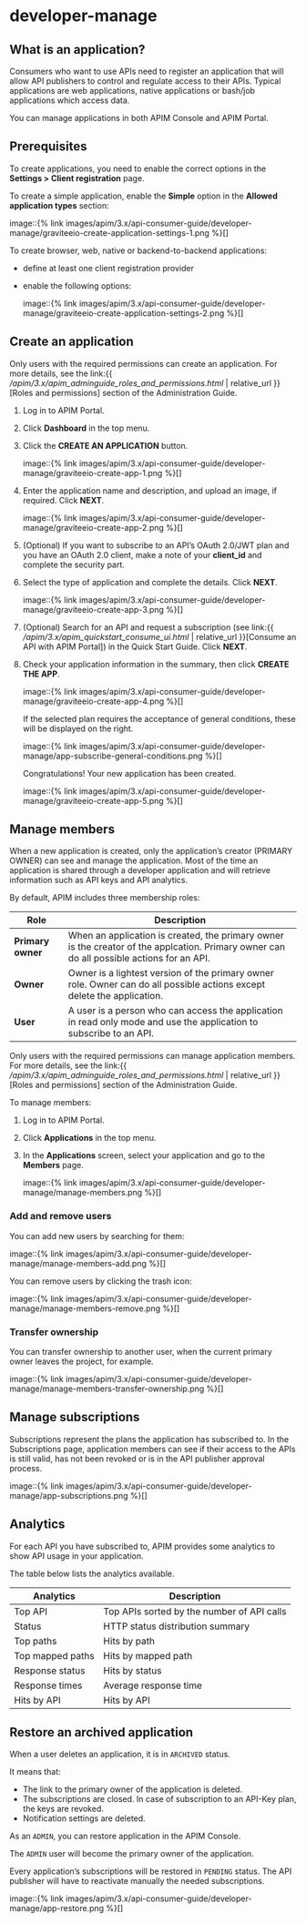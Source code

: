 # developer-manage

## What is an application?

Consumers who want to use APIs need to register an application that will allow API publishers to control and regulate access to their APIs. Typical applications are web applications, native applications or bash/job applications which access data.

You can manage applications in both APIM Console and APIM Portal.

## Prerequisites

To create applications, you need to enable the correct options in the **Settings > Client registration** page.

To create a simple application, enable the **Simple** option in the **Allowed application types** section:

image::\{% link images/apim/3.x/api-consumer-guide/developer-manage/graviteeio-create-application-settings-1.png %\}\[]

To create browser, web, native or backend-to-backend applications:

* define at least one client registration provider
*   enable the following options:

    image::\{% link images/apim/3.x/api-consumer-guide/developer-manage/graviteeio-create-application-settings-2.png %\}\[]

## Create an application

Only users with the required permissions can create an application. For more details, see the link:\{{ _/apim/3.x/apim\_adminguide\_roles\_and\_permissions.html_ | relative\_url \}}\[Roles and permissions] section of the Administration Guide.

1. Log in to APIM Portal.
2. Click **Dashboard** in the top menu.
3.  Click the **CREATE AN APPLICATION** button.

    image::\{% link images/apim/3.x/api-consumer-guide/developer-manage/graviteeio-create-app-1.png %\}\[]
4.  Enter the application name and description, and upload an image, if required. Click **NEXT**.

    image::\{% link images/apim/3.x/api-consumer-guide/developer-manage/graviteeio-create-app-2.png %\}\[]
5. (Optional) If you want to subscribe to an API’s OAuth 2.0/JWT plan and you have an OAuth 2.0 client, make a note of your **client\_id** and complete the security part.
6.  Select the type of application and complete the details. Click **NEXT**.

    image::\{% link images/apim/3.x/api-consumer-guide/developer-manage/graviteeio-create-app-3.png %\}\[]
7. (Optional) Search for an API and request a subscription (see link:\{{ _/apim/3.x/apim\_quickstart\_consume\_ui.html_ | relative\_url \}}\[Consume an API with APIM Portal]) in the Quick Start Guide. Click **NEXT**.
8.  Check your application information in the summary, then click **CREATE THE APP**.

    image::\{% link images/apim/3.x/api-consumer-guide/developer-manage/graviteeio-create-app-4.png %\}\[]

    If the selected plan requires the acceptance of general conditions, these will be displayed on the right.

    image::\{% link images/apim/3.x/api-consumer-guide/developer-manage/app-subscribe-general-conditions.png %\}\[]

    Congratulations! Your new application has been created.

    image::\{% link images/apim/3.x/api-consumer-guide/developer-manage/graviteeio-create-app-5.png %\}\[]

## Manage members

When a new application is created, only the application’s creator (PRIMARY OWNER) can see and manage the application. Most of the time an application is shared through a developer application and will retrieve information such as API keys and API analytics.

By default, APIM includes three membership roles:

| Role              | Description                                                                                                                               |
| ----------------- | ----------------------------------------------------------------------------------------------------------------------------------------- |
| **Primary owner** | When an application is created, the primary owner is the creator of the applcation. Primary owner can do all possible actions for an API. |
| **Owner**         | Owner is a lightest version of the primary owner role. Owner can do all possible actions except delete the application.                   |
| **User**          | A user is a person who can access the application in read only mode and use the application to subscribe to an API.                       |

Only users with the required permissions can manage application members. For more details, see the link:\{{ _/apim/3.x/apim\_adminguide\_roles\_and\_permissions.html_ | relative\_url \}}\[Roles and permissions] section of the Administration Guide.

To manage members:

1. Log in to APIM Portal.
2. Click **Applications** in the top menu.
3.  In the **Applications** screen, select your application and go to the **Members** page.

    image::\{% link images/apim/3.x/api-consumer-guide/developer-manage/manage-members.png %\}\[]

### Add and remove users

You can add new users by searching for them:

image::\{% link images/apim/3.x/api-consumer-guide/developer-manage/manage-members-add.png %\}\[]

You can remove users by clicking the trash icon:

image::\{% link images/apim/3.x/api-consumer-guide/developer-manage/manage-members-remove.png %\}\[]

### Transfer ownership

You can transfer ownership to another user, when the current primary owner leaves the project, for example.

image::\{% link images/apim/3.x/api-consumer-guide/developer-manage/manage-members-transfer-ownership.png %\}\[]

## Manage subscriptions

Subscriptions represent the plans the application has subscribed to. In the Subscriptions page, application members can see if their access to the APIs is still valid, has not been revoked or is in the API publisher approval process.

image::\{% link images/apim/3.x/api-consumer-guide/developer-manage/app-subscriptions.png %\}\[]

## Analytics

For each API you have subscribed to, APIM provides some analytics to show API usage in your application.

The table below lists the analytics available.

| Analytics        | Description                                |
| ---------------- | ------------------------------------------ |
| Top API          | Top APIs sorted by the number of API calls |
| Status           | HTTP status distribution summary           |
| Top paths        | Hits by path                               |
| Top mapped paths | Hits by mapped path                        |
| Response status  | Hits by status                             |
| Response times   | Average response time                      |
| Hits by API      | Hits by API                                |

## Restore an archived application

When a user deletes an application, it is in `ARCHIVED` status.

It means that:

* The link to the primary owner of the application is deleted.
* The subscriptions are closed. In case of subscription to an API-Key plan, the keys are revoked.
* Notification settings are deleted.

As an `ADMIN`, you can restore application in the APIM Console.

The `ADMIN` user will become the primary owner of the application.

Every application’s subscriptions will be restored in `PENDING` status. The API publisher will have to reactivate manually the needed subscriptions.

image::\{% link images/apim/3.x/api-consumer-guide/developer-manage/app-restore.png %\}\[]

